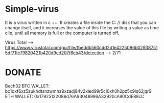# Simple-virus

It is a virus written in c ++. It creates a file inside the C: // disk that you can change itself, and it increases the value of this file by writing a value as time clip, until all memory is full or the computer is turned off.

Virus Total --> https://www.virustotal.com/gui/file/fbeddb560cdd2d1e4225086b029387515df71fe79820421b420d9ed207f6cb43/detection --> 2/71

# DONATE 
Bech32 BTC WALLET: bc1qxf6xz5zukhdtsnzwmhz9xzadj84v2xled99r5cl0xh0h2pz5x9lq62jqr9                         
ETH WALLET: 0x17925122089d76A93048996A32920cA80CdE88cC
